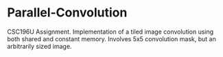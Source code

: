 # Parallel-Convolution
CSC196U Assignment. Implementation of a tiled image convolution using both shared and constant memory. Involves 5x5 convolution mask, but an arbitrarily sized image.
